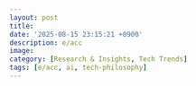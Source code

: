```yaml
---
layout: post
title: 
date: '2025-08-15 23:15:21 +0900'
description: e/acc
image:
category: [Research & Insights, Tech Trends]
tags: [e/acc, ai, tech-philosophy]
---
```

